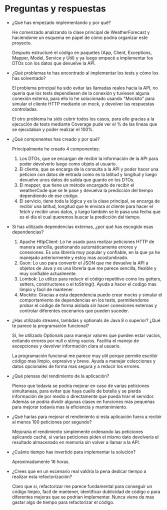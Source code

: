 # Preguntas y respuestas

- ¿Qué has empezado implementando y por qué?

  He comenzado analizando la clase principal de WeatherForecast y haciendome un esquema en papel de cómo podria organizar este proyecto.
  
  Después estructuré el código en paquetes (App, Client, Exceptions, Mapper, Model, Service y Util) y ya luego empecé a implementar los DTOs con los datos que devuelve la API.

- ¿Qué problemas te has encontrado al implementar los tests y cómo los has solventado?

  El problema principal ha sido evitar las llamadas reales hacia la API, no queria que los tests dependiesen de la conexión y tuviesen alguna conexión externa, para ello lo he solucionado usando "Mockito" para simular el cliente HTTP mediante un mock, y devolver las respuestas controladas.

  El otro problema ha sido cubrir todos los casos, para ello gracias a la ejecución de tests mediante Coverage pude ver el % de las lineas que se ejecutaban y poder realizar el 100%.

- ¿Qué componentes has creado y por qué?

  Principalmente he creado 4 componentes:
  1. Los DTOs, que se encargan de recibir la información de la API para poder devolverlo luego como objeto al usuario.
  2. El cliente, que se encarga de la consulta a la API y poder hacer una peticion con datos de entrada como es la latitud y longitud y luego devuelve unos datos de salida que guardo en los DTOs.
  3. El mapper, que tiene un método encargado de recibir el weatherCode que se le pase y devuelva la predicción del tiempo dependiendo de ese código.
  4. El servicio, tiene toda la lógica y es la clase principal, se encarga de recibir una latitud, longitud que le enviara al cliente para hacer el fetch y recibir unos datos, y luego también se le pasa una fecha que es el día el cual queremos buscar la predicción del tiempo.

- Si has utilizado dependencias externas, ¿por qué has escogido esas dependencias?

  1. Apache HttpClient: Lo he usado para realizar peticiones HTTP de manera sencilla, gestionando automáticamente errores y conexiones. Es una librería muy popular y confiable, en la que ya he manejado anteriormente y estoy mas acostumbrado.
  2. Gson: Lo uso para convertir el JSON que me devuelve la API a objetos de Java y es una librería que me parece sencilla, flexible y muy confiable actualmente.
  3. Lombok: Lo utilizo para reducir el código repetitivo como los getters, setters, constructores o el toString(). Ayuda a hacer el codigo mas limpio y facil de mantener.
  4. Mockito: Gracias a esta dependencia puedo crear mocks y simular el comportamiento de dependencias en los tests, permitiendome probar el código de forma aislada sin hacer conexiones externas y controlar diferentes escenarios que pueden suceder.

- ¿Has utilizado streams, lambdas y optionals de Java 8 o superior? ¿Qué te parece la programación funcional?

  Sí, he utilizado Optionals para manejar valores que pueden estar vacíos, evitando errores por null o string vacíos. Facilita el manejo de excepciones y devolver información clara al usuario.

  La programación funcional me parece muy util porque permite escribir código mas limpio, expresivo y breve. Ayuda a manejar colecciones y datos opcionales de forma mas segura y a reducir los errores.

- ¿Qué piensas del rendimiento de la aplicación?

  Pienso que todavía se podría mejorar en caso de varias peticiones simultaneas, para evitar que haya cuello de botella y se pierda información de por medio o directamente que pueda tirar el servidor. Además se podría dividir algunas clases en funciones más pequeñas para mejorar todavía mas la eficiencia y mantenimiento.

- ¿Qué harías para mejorar el rendimiento si esta aplicación fuera a recibir al menos 100 peticiones por segundo?

  Mejoraría el rendimiento simplemente ordenando las peticiones aplicando caché, si varias peticiones piden el mismo dato devolvería el resultado almacenado en memoria sin volver a llamar a la API.

- ¿Cuánto tiempo has invertido para implementar la solución?

  Aproximadamente 16 horas.

- ¿Crees que en un escenario real valdría la pena dedicar tiempo a realizar esta refactorización?

  Claro que si, refactorizar me parece fundamental para conseguir un código limpio, facil de mantener, identificar dublicidad de código o para diferentes mejoras que se podrian implementar. Nunca viene de mas gastar algo de tiempo para refactorizar el código.
